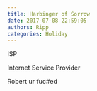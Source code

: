 ```yaml
---
title: Harbinger of Sorrow
date: 2017-07-08 22:59:05
authors: Ripp
categories: Holiday
---
```


 ISP

Internet Service Provider

Robert ur fuc#ed